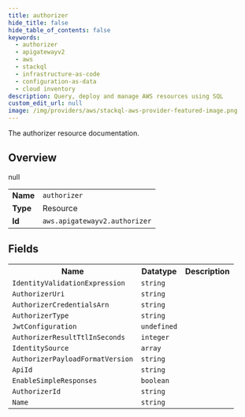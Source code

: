 ```yaml
---
title: authorizer
hide_title: false
hide_table_of_contents: false
keywords:
  - authorizer
  - apigatewayv2
  - aws
  - stackql
  - infrastructure-as-code
  - configuration-as-data
  - cloud inventory
description: Query, deploy and manage AWS resources using SQL
custom_edit_url: null
image: /img/providers/aws/stackql-aws-provider-featured-image.png
---
```

The authorizer resource documentation.

## Overview
<table><tbody>
<tr><td><b>Name</b></td><td><code>authorizer</code></td></tr>
<tr><td><b>Type</b></td><td>Resource</td></tr>
null
<tr><td><b>Id</b></td><td><code>aws.apigatewayv2.authorizer</code></td></tr>
</tbody></table>

## Fields
<table><tbody>
<tr><th>Name</th><th>Datatype</th><th>Description</th></tr>
<tr><td><code>IdentityValidationExpression</code></td><td><code>string</code></td><td></td></tr><tr><td><code>AuthorizerUri</code></td><td><code>string</code></td><td></td></tr><tr><td><code>AuthorizerCredentialsArn</code></td><td><code>string</code></td><td></td></tr><tr><td><code>AuthorizerType</code></td><td><code>string</code></td><td></td></tr><tr><td><code>JwtConfiguration</code></td><td><code>undefined</code></td><td></td></tr><tr><td><code>AuthorizerResultTtlInSeconds</code></td><td><code>integer</code></td><td></td></tr><tr><td><code>IdentitySource</code></td><td><code>array</code></td><td></td></tr><tr><td><code>AuthorizerPayloadFormatVersion</code></td><td><code>string</code></td><td></td></tr><tr><td><code>ApiId</code></td><td><code>string</code></td><td></td></tr><tr><td><code>EnableSimpleResponses</code></td><td><code>boolean</code></td><td></td></tr><tr><td><code>AuthorizerId</code></td><td><code>string</code></td><td></td></tr><tr><td><code>Name</code></td><td><code>string</code></td><td></td></tr>
</tbody></table>